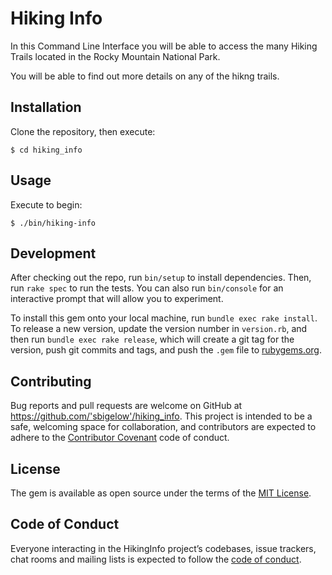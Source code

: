 # Hiking Info
In this Command Line Interface you will be able to access the many Hiking Trails located in the Rocky Mountain National Park.

You will be able to find out more details on any of the hikng trails.

## Installation

Clone the repository, then execute:

    $ cd hiking_info



## Usage

Execute to begin:

    $ ./bin/hiking-info

## Development

After checking out the repo, run `bin/setup` to install dependencies. Then, run `rake spec` to run the tests. You can also run `bin/console` for an interactive prompt that will allow you to experiment.

To install this gem onto your local machine, run `bundle exec rake install`. To release a new version, update the version number in `version.rb`, and then run `bundle exec rake release`, which will create a git tag for the version, push git commits and tags, and push the `.gem` file to [rubygems.org](https://rubygems.org).

## Contributing

Bug reports and pull requests are welcome on GitHub at https://github.com/'sbigelow'/hiking_info. This project is intended to be a safe, welcoming space for collaboration, and contributors are expected to adhere to the [Contributor Covenant](http://contributor-covenant.org) code of conduct.

## License

The gem is available as open source under the terms of the [MIT License](https://opensource.org/licenses/MIT).

## Code of Conduct

Everyone interacting in the HikingInfo project’s codebases, issue trackers, chat rooms and mailing lists is expected to follow the [code of conduct](https://github.com/'sbigelow'/hiking_info/blob/master/CODE_OF_CONDUCT.md).
